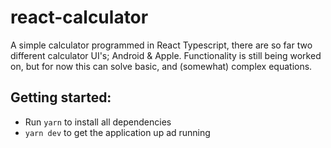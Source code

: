 # react-calculator

A simple calculator programmed in React Typescript, there are so far two different calculator UI's; Android & Apple. 
Functionality is still being worked on, but for now this can solve basic, and (somewhat) complex equations. 

## Getting started:
- Run `yarn` to install all dependencies
- `yarn dev` to get the application up ad running

